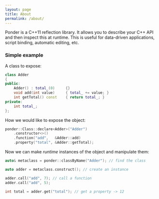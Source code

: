 ```yaml
---
layout: page
title: About
permalink: /about/
---
```


Ponder is a C++11 reflection library. It allows you to describe your C++ API
and then inspect this at runtime. This is useful for data-driven applications,
script binding, automatic editing, etc.

### Simple example

A class to expose:

```cpp
class Adder
{
public: 
    Adder() : total_(0)     {}
    void add(int value)     { total_ += value; }
    int getTotal() const    { return total_; }
private:
    int total_;    
};
```

How we would like to expose the object:

```cpp
ponder::Class::declare<Adder>("Adder")
    .constructor<>()
    .function("add",   &Adder::add)
    .property("total", &Adder::getTotal);
```

Now we can make *runtime* instances of the object and manipulate them:

```cpp
auto& metaclass = ponder::classByName("Adder"); // find the class

auto adder = metaclass.construct(); // create an instance

adder.call("add", 7); // call a function
adder.call("add", 5);

int total = adder.get("total"); // get a property -> 12 
```
